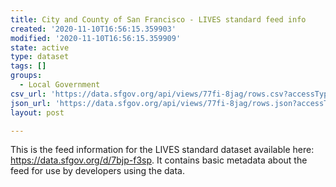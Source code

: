 ```yaml
---
title: City and County of San Francisco - LIVES standard feed info
created: '2020-11-10T16:56:15.359903'
modified: '2020-11-10T16:56:15.359909'
state: active
type: dataset
tags: []
groups:
  - Local Government
csv_url: 'https://data.sfgov.org/api/views/77fi-8jag/rows.csv?accessType=DOWNLOAD'
json_url: 'https://data.sfgov.org/api/views/77fi-8jag/rows.json?accessType=DOWNLOAD'
layout: post

---
```

This is the feed information for the LIVES standard dataset available here: https://data.sfgov.org/d/7bjp-f3sp. It contains basic metadata about the feed for use by developers using the data.
